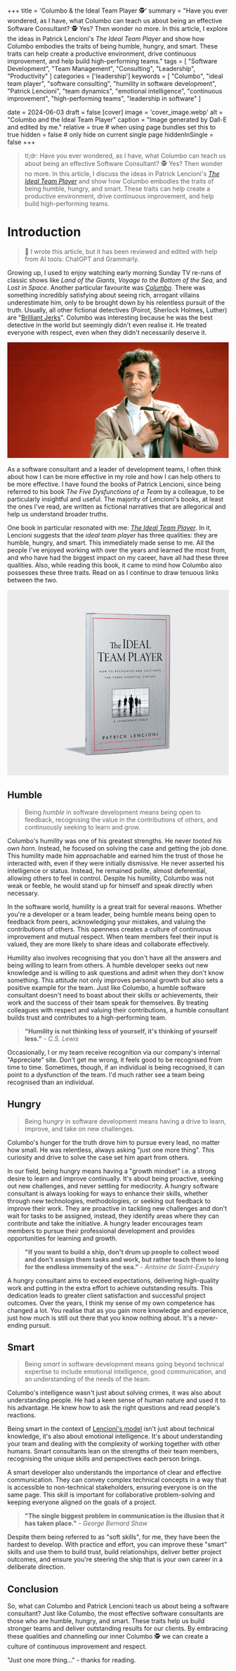 +++
title = 'Columbo & the Ideal Team Player 🕵️'
summary = "Have you ever wondered, as I have, what Columbo can teach us about being an effective Software Consultant? 🕵️ Yes? Then wonder no more. In this article, I explore the ideas in Patrick Lencioni's _The Ideal Team Player_ and show how Columbo embodies the traits of being humble, hungry, and smart. These traits can help create a productive environment, drive continuous improvement, and help build high-performing teams."
tags = [
  "Software Development",
  "Team Management",
  "Consulting",
  "Leadership",
  "Productivity"
]
categories = ['leadership']
keywords = [
  "Columbo",
  "ideal team player",
  "software consulting",
  "humility in software development",
  "Patrick Lencioni",
  "team dynamics",
  "emotional intelligence",
  "continuous improvement",
  "high-performing teams",
  "leadership in software"
]

date = 2024-06-03
draft = false
[cover]
    image = 'cover_image.webp'
    alt = "Columbo and the Ideal Team Player"
    caption = "Image generated by Dall-E and edited by me."
    relative = true # when using page bundles set this to true
    hidden = false # only hide on current single page
    hiddenInSingle = false
+++

> tl;dr: Have you ever wondered, as I have, what Columbo can teach us about being an effective Software Consultant? 🕵️ Yes? Then wonder no more. In this article, I discuss the ideas in Patrick Lencioni's [_The Ideal Team Player_](https://www.tablegroup.com/product/ideal-team-player/) and show how Columbo embodies the traits of being humble, hungry, and smart. These traits can help create a productive environment, drive continuous improvement, and help build high-performing teams.

# Introduction

> 🤖 I wrote this article, but it has been reviewed and edited with help from AI tools: ChatGPT and Grammarly.

Growing up, I used to enjoy watching early morning Sunday TV re-runs of classic shows like *Land of the Giants*, *Voyage to the Bottom of the Sea*, and *Lost in Space*. Another particular favourite was *[Columbo](https://en.wikipedia.org/wiki/Columbo)*. There was something incredibly satisfying about seeing rich, arrogant villains underestimate him, only to be brought down by his relentless pursuit of the truth. Usually, all other fictional detectives (Poirot, Sherlock Holmes, Luther) are "[Brilliant Jerks](https://www.brendangregg.com/blog/2017-11-13/brilliant-jerks.html)". Columbo was interesting because he was the best detective in the world but seemingly didn't even realise it. He treated everyone with respect, even when they didn't necessarily deserve it.

![Columbo](columbo.png)

As a software consultant and a leader of development teams, I often think about how I can be more effective in my role and how I can help others to be more effective. I have found the books of Patrick Lencioni, since being referred to his book *The Five Dysfunctions of a Team* by a colleague, to be particularly insightful and useful. The majority of Lencioni's books, at least the ones I've read, are written as fictional narratives that are allegorical and help us understand broader truths.

One book in particular resonated with me: *[The Ideal Team Player](https://www.tablegroup.com/product/ideal-team-player/)*. In it, Lencioni suggests that the _ideal team player_ has three qualities: they are humble, hungry, and smart. This immediately made sense to me. All the people I've enjoyed working with over the years and learned the most from, and who have had the biggest impact on my career, have all had these three qualities. Also, while reading this book, it came to mind how Columbo also possesses these three traits. Read on as I continue to draw tenuous links between the two.

![The Ideal Team Player Book](ideal_team_player_cover.png)

## Humble

> Being *humble* in software development means being open to feedback, recognising the value in the contributions of others, and continuously seeking to learn and grow.

Columbo's humility was one of his greatest strengths. He never _tooted his own horn_. Instead, he focused on solving the case and getting the job done. This humility made him approachable and earned him the trust of those he interacted with, even if they were initially dismissive. He never asserted his intelligence or status. Instead, he remained polite, almost deferential, allowing others to feel in control. Despite his humility, Columbo was not weak or feeble, he would stand up for himself and speak directly when necessary.

In the software world, humility is a great trait for several reasons. Whether you're a developer or a team leader, being humble means being open to feedback from peers, acknowledging your mistakes, and valuing the contributions of others. This openness creates a culture of continuous improvement and mutual respect. When team members feel their input is valued, they are more likely to share ideas and collaborate effectively.

Humility also involves recognising that you don't have all the answers and being willing to learn from others. A humble developer seeks out new knowledge and is willing to ask questions and admit when they don't know something. This attitude not only improves personal growth but also sets a positive example for the team. Just like Columbo, a humble software consultant doesn't need to boast about their skills or achievements, their work and the success of their team speak for themselves. By treating colleagues with respect and valuing their contributions, a humble consultant builds trust and contributes to a high-performing team.

> **"Humility is not thinking less of yourself, it's thinking of yourself less."** - _C.S. Lewis_

Occasionally, I or my team receive recognition via our company's internal "Appreciate" site. Don't get me wrong, it feels good to be recognised from time to time. Sometimes, though, if an individual is being recognised, it can point to a dysfunction of the team. I'd much rather see a team being recognised than an individual.

## Hungry

> Being *hungry* in software development means having a drive to learn, improve, and take on new challenges.

Columbo's hunger for the truth drove him to pursue every lead, no matter how small. He was relentless, always asking "just one more thing". This curiosity and drive to solve the case set him apart from others.

In our field, being hungry means having a "growth mindset" i.e. a strong desire to learn and improve continually. It's about being proactive, seeking out new challenges, and never settling for mediocrity. A hungry software consultant is always looking for ways to enhance their skills, whether through new technologies, methodologies, or seeking out feedback to improve their work. They are proactive in tackling new challenges and don't wait for tasks to be assigned, instead, they identify areas where they can contribute and take the initiative. A hungry leader encourages team members to pursue their professional development and provides opportunities for learning and growth.

> **"If you want to build a ship, don't drum up people to collect wood and don't assign them tasks and work, but rather teach them to long for the endless immensity of the sea."** - _Antoine de Saint-Exupéry_

A hungry consultant aims to exceed expectations, delivering high-quality work and putting in the extra effort to achieve outstanding results. This dedication leads to greater client satisfaction and successful project outcomes. Over the years, I think my sense of my own competence has changed a lot. You realise that as you gain more knowledge and experience, just how much is still out there that you know nothing about. It's a never-ending pursuit.

## Smart

> Being *smart* in software development means going beyond technical expertise to include emotional intelligence, good communication, and an understanding of the needs of the team.

Columbo's intelligence wasn't just about solving crimes, it was also about understanding people. He had a keen sense of human nature and used it to his advantage. He knew how to ask the right questions and read people's reactions.

Being smart in the context of [Lencioni's model](https://www.tablegroup.com/product/ideal-team-player/) isn't just about technical knowledge, it's also about emotional intelligence. It's about understanding your team and dealing with the complexity of working together with other humans. Smart consultants lean on the strengths of their team members, recognising the unique skills and perspectives each person brings.

A smart developer also understands the importance of clear and effective communication. They can convey complex technical concepts in a way that is accessible to non-technical stakeholders, ensuring everyone is on the same page. This skill is important for collaborative problem-solving and keeping everyone aligned on the goals of a project.

> **"The single biggest problem in communication is the illusion that it has taken place."** - _George Bernard Shaw_

Despite them being referred to as "soft skills", for me, they have been the hardest to develop. With practice and effort, you can improve these "smart" skills and use them to build trust, build relationships, deliver better project outcomes, and ensure you're steering the ship that is your own career in a deliberate direction.

## Conclusion

So, what can Columbo and Patrick Lencioni teach us about being a software consultant? Just like Columbo, the most effective software consultants are those who are humble, hungry, and smart. These traits help us build stronger teams and deliver outstanding results for our clients. By embracing these qualities and channelling our inner Columbo 🕵️ we can create a culture of continuous improvement and respect.

"Just one more thing..." - thanks for reading.
